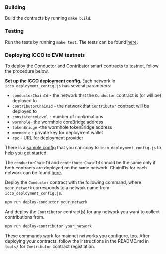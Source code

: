 ### Building

Build the contracts by running `make build`.

### Testing

Run the tests by running `make test`. The tests can be found [here](tests/icco.js).

### Deploying ICCO to EVM testnets

To deploy the Conductor and Contributor smart contracts to testnet, follow the procedure below.

**Set up the ICCO deployment config.** Each network in `icco_deployment_config.js` has several parameters:

- `conductorChainId` - the network that the `Conductor` contract is (or will be) deployed to
- `contributorChainId` - the network that `Contributor` contract will be deployed to
- `consistencyLevel` - number of confirmations
- `wormhole`- the wormhole coreBridge address
- `tokenBridge` -the wormhole tokenBridge address
- `mnemonic` - private key for deployment wallet
- `rpc` - URL for deployment provider

There is a [sample config](icco_deployment_config.js.sample) that you can copy to `icco_deployment_config.js` to help you get started.

The `conductorChainId` and `contributorChainId` should be the same only if both contracts are deployed on the same network. ChainIDs for each network can be found [here](https://docs.wormholenetwork.com/wormhole/contracts).

Deploy the `Conductor` contract with the following command, where `your_network` corresponds to a network name from `icco_deployment_config.js`.

```sh
npm run deploy-conductor your_network
```

And deploy the `Contributor` contract(s) for any network you want to collect contributions from.

```sh
npm run deploy-contributor your_network
```

These commands work for mainnet networks you configure, too. After deploying your contracts, follow the instructions in the README.md in `tools/` for `Contributor` contract registration.
